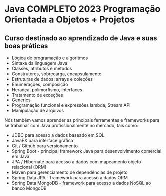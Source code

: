 # Java COMPLETO 2023 Programação Orientada a Objetos + Projetos

## Curso destinado ao aprendizado de Java e suas boas práticas
<ul>
    <li>Lógica de programação e algoritmos</li>
    <li>Sintaxe da linguagem Java</li>
    <li>Classes, atributos e métodos</li>
    <li>Construtores, sobrecarga, encapsulamento</li>
    <li>Estruturas de dados: arrays e coleções</li>
    <li>Enumerações, composição</li>
    <li>Herança, polimorfismo, interfaces</li>
    <li>Tratamento de exceções</li>
    <li>Generics</li>
    <li>Programação funcional e expressões lambda, Stream API</li>
    <li>Manipulação de arquivos</li>
</ul>

Nós também vamos aprender as principais ferramentas e frameworks para se trabalhar com Java profissionalmente no mercado, tais como:
<ul>
    <li>JDBC para acesso a dados baseado em SQL</li>
    <li>JavaFX para interface gráfica</li>
    <li>Git / Github para versionamento</li>
    <li>Spring Boot - principal framework Java para desenvolvimento comercial em Java</li>
    <li>JPA / Hibernate para acesso a dados com mapeamento objeto-relacional (ORM)</li>
    <li>Maven para gerenciamento de dependências de projeto</li>
    <li>Spring Data JPA - framework para acesso a dados ORM</li>
    <li>Spring Data MongoDB - framework para acesso a dados NoSQL ao banco MongoDB</li>
</ul>
